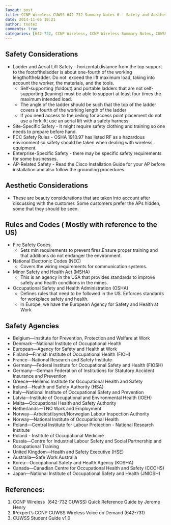 ```yaml
---
layout: post
title: CCNP Wireless CUWSS 642-732 Summary Notes 6 - Safety and Aesthetics Considerations
date: 2014-11-05 10:21
author: tnotez
comments: true
categories: [642-732, CCNP Wireless, CCNP Wireless Summary Notes, CUWSS]
---
```

<h2>Safety Considerations</h2>

<ul>
    <li>Ladder and Aerial Lift Safety - horizontal distance from the top support to the footoftheladder is about one-fourth of the working lengthoftheladder. Do not  exceed the lift maximum load, taking into account the worker, the materials, and the tools.
<ul>
    <li>Self-supporting (foldout) and portable ladders that are not self-supporting (leaning) must be able to support at least four times the maximum intended load.</li>
    <li>The angle of the ladder should be such that the top of the ladder covers a fourth of the working length of the ladder</li>
    <li>If you need access to the ceiling for access point placement do
not use a forklift; use an aerial lift with a safety harness.</li>
</ul>
</li>
    <li>Site-Specific Safety - It might require safety clothing and training so one needs to prepare before hand.</li>
    <li>FCC Safety Rules - OSHA 1910.97 has listed RF as a hazardous environment so safety should be taken when dealing with wireless equipment.</li>
    <li>Enterprise-Specific Safety - there may be specific safety requirements for some businesses.</li>
    <li>AP-Related Safety - Read the Cisco Installation Guide for your AP before installation and also follow the grounding procedures.</li>
</ul>

<!--more-->

<h2>Aesthetic Considerations</h2>

<ul>
    <li>These are beauty considerations that are taken into account after discussing with the customer. Some customers prefer the APs hidden, some that they should be seen.</li>
</ul>

<h2>Rules and Codes ( Mostly with reference to the US)</h2>

<ul>
    <li>Fire Safety Codes.
<ul>
    <li>Sets min requirements to prevent fires.Ensure proper training and that additions do not endanger the environment.</li>
</ul>
</li>
    <li>National Electronic Codes (NEC)
<ul>
    <li>Covers the wiring requirements for communication systems.</li>
</ul>
</li>
    <li>Minor Safety and Health Act (MSHA)
<ul>
    <li>This is an agency in the USA that provides standards to improve safety and health conditions in the mines.</li>
</ul>
</li>
    <li>Occupational Safety and Health Administration (OSHA)
<ul>
    <li>Defines rules that need to be followed in the US. Enforces standards for workplace safety and health.</li>
    <li>In Europe, we have the European Agency for Safety and Health at Work</li>
</ul>
</li>
</ul>

<h2>Safety Agencies</h2>

<ul>
    <li>Belgium—Institute for Prevention, Protection and Welfare at Work</li>
    <li>Denmark—National Institute of Occupational Health</li>
    <li>European—Agency for Safety and Health at Work</li>
    <li>Finland—Finnish Institute of Occupational Health (FIOH)</li>
    <li>France—National Research and Safety Institute</li>
    <li>Germany—Federal Institute for Occupational Safety and Health (FIOSH)</li>
    <li>Germany—German Federation of Institutions for Statutory Accident Insurance and Prevention</li>
    <li>Greece—Hellenic Institute for Occupational Health and Safety</li>
    <li>Ireland—Health and Safety Authority (HSA)</li>
    <li>Italy—National Institute of Occupational Safety and Prevention</li>
    <li>Latvia—Institute of Occupational and Environmental Health (IOEH)</li>
    <li>Malta—Occupational Health and Safety Authority</li>
    <li>Netherlands—TNO Work and Employment</li>
    <li>Norway—Arbeidstilsynet/Norwegian Labour Inspection Authority</li>
    <li>Norway—National Institute of Occupational Health</li>
    <li>Poland—Central Institute for Labour Protection - National Research Institute</li>
    <li>Poland - Institute of Occupational Medicine</li>
    <li>Russia—Centre for Industrial Labour Safety and Social Partnership and
Occupational Training</li>
    <li>United Kingdom—Health and Safety Executive (HSE)</li>
    <li>Australia—Safe Work Australia</li>
    <li>Korea—Occupational Safety and Health Agency (KOSHA)</li>
    <li>Canada—Canadian Centre for Occupational Health and Safety (CCOHS)</li>
    <li>Japan—National Institute of Occupational Safety and Health (JNIOSH)</li>
</ul>

<h2><strong>References:</strong></h2>

<ol>
    <li>CCNP Wireless  (642-732 CUWSS) Quick Reference Guide by Jerome Henry</li>
    <li>IPexpert’s CCNP CUWSS Wireless Voice on Demand (642-731)</li>
    <li>CUWSS Student Guide v1.0</li>
</ol>
